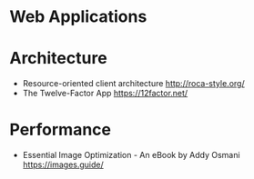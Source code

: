 # Web Applications

# Architecture

* Resource-oriented client architecture
  http://roca-style.org/
* The Twelve-Factor App
  https://12factor.net/

# Performance

* Essential Image Optimization - An eBook by Addy Osmani
  https://images.guide/
